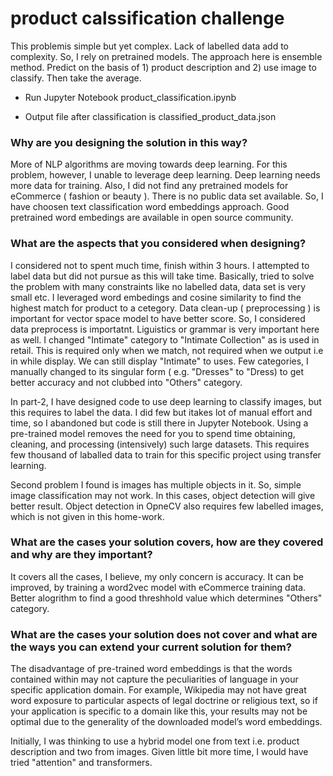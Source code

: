 # product calssification challenge
This problemis simple but yet complex. Lack of labelled data add to complexity. So, I rely on pretrained models. The approach here
is ensemble method. Predict on the basis of 1) product description and 2) use image to classify. Then take the average.

* Run Jupyter Notebook product_classification.ipynb

* Output file after classification is classified_product_data.json

### Why are you designing the solution in this way?
More of NLP algorithms are moving towards deep learning. For this problem, however, I unable to leverage deep learning. Deep learning needs more data for training. Also, I did not find any pretrained models for eCommerce ( fashion or beauty ). There is no public data set available. So, I have choosen text classification word embeddings approach. Good pretrained word embedings are available in open source community. 

### What are the aspects that you considered when designing?
I considered not to spent much time, finish within 3 hours. I attempted to label data but did not pursue as this will take time. Basically, tried to solve the problem with many constraints like no labelled data, data set is very small etc. I leveraged word embedings and cosine similarity to find the highest match for product to a cetegory. Data clean-up ( preprocessing ) is important for vector space model to have better score. So, I considered data preprocess is importatnt. Liguistics or grammar is very important here as well. 
I changed "Intimate" category to "Intimate Collection" as is used in retail. This is required only when we match, not required when we output i.e in while display. We can still display "Intimate" to uses. Few categories, I manually changed to its singular form ( e.g. "Dresses" to "Dress) to get better accuracy and not clubbed into "Others" category. 

In part-2, I have designed code to use deep learning to classify images, but this requires to label the data. I did few but itakes lot of manual effort and time, so I abandoned but code is still there in Jupyter Notebook. Using a pre-trained model removes the need for you to spend time obtaining, cleaning, and processing (intensively) such large datasets. This requires few thousand of laballed data to train for this specific project using transfer learning.

Second problem I found is images has multiple objects in it. So, simple image classification may not work. In this cases, object detection will give better result. Object detection in OpneCV also requires few labelled images, which is not given in this home-work.

### What are the cases your solution covers, how are they covered and why are they important?
It covers all the cases, I believe, my only concern is accuracy. It can be improved, by training a word2vec model with eCommerce training data. Better alogrithm to find a good threshhold value which determines "Others" category.

### What are the cases your solution does not cover and what are the ways you can extend your current solution for them?

The disadvantage of pre-trained word embeddings is that the words contained within may not capture the peculiarities of language in your specific application domain. For example, Wikipedia may not have great word exposure to particular aspects of legal doctrine or religious text, so if your application is specific to a domain like this, your results may not be optimal due to the generality of the downloaded model’s word embeddings.

Initially, I was thinking to use a hybrid model one from text i.e. product description and two from images. Given little bit more time, I would have tried "attention" and transformers.
